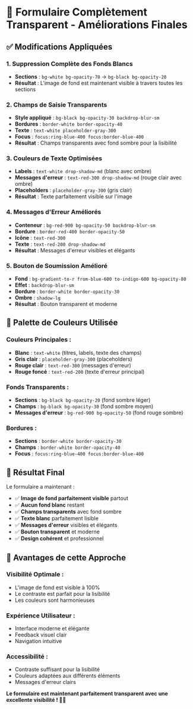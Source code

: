# 🎨 **Formulaire Complètement Transparent - Améliorations Finales**

## ✅ **Modifications Appliquées**

### **1. Suppression Complète des Fonds Blancs**
- **Sections** : `bg-white bg-opacity-70` → `bg-black bg-opacity-20`
- **Résultat** : L'image de fond est maintenant visible à travers toutes les sections

### **2. Champs de Saisie Transparents**
- **Style appliqué** : `bg-black bg-opacity-30 backdrop-blur-sm`
- **Bordures** : `border-white border-opacity-40`
- **Texte** : `text-white placeholder-gray-300`
- **Focus** : `focus:ring-blue-400 focus:border-blue-400`
- **Résultat** : Champs transparents avec fond sombre pour la lisibilité

### **3. Couleurs de Texte Optimisées**
- **Labels** : `text-white drop-shadow-md` (blanc avec ombre)
- **Messages d'erreur** : `text-red-300 drop-shadow-md` (rouge clair avec ombre)
- **Placeholders** : `placeholder-gray-300` (gris clair)
- **Résultat** : Texte parfaitement visible sur l'image

### **4. Messages d'Erreur Améliorés**
- **Conteneur** : `bg-red-900 bg-opacity-50 backdrop-blur-sm`
- **Bordure** : `border-red-400 border-opacity-50`
- **Icône** : `text-red-300`
- **Texte** : `text-red-200 drop-shadow-md`
- **Résultat** : Messages d'erreur visibles et élégants

### **5. Bouton de Soumission Amélioré**
- **Fond** : `bg-gradient-to-r from-blue-600 to-indigo-600 bg-opacity-80`
- **Effet** : `backdrop-blur-sm`
- **Bordure** : `border-white border-opacity-30`
- **Ombre** : `shadow-lg`
- **Résultat** : Bouton transparent et moderne

## 🎯 **Palette de Couleurs Utilisée**

### **Couleurs Principales :**
- **Blanc** : `text-white` (titres, labels, texte des champs)
- **Gris clair** : `placeholder-gray-300` (placeholders)
- **Rouge clair** : `text-red-300` (messages d'erreur)
- **Rouge foncé** : `text-red-200` (texte d'erreur principal)

### **Fonds Transparents :**
- **Sections** : `bg-black bg-opacity-20` (fond sombre léger)
- **Champs** : `bg-black bg-opacity-30` (fond sombre moyen)
- **Messages d'erreur** : `bg-red-900 bg-opacity-50` (fond rouge sombre)

### **Bordures :**
- **Sections** : `border-white border-opacity-30`
- **Champs** : `border-white border-opacity-40`
- **Focus** : `focus:ring-blue-400 focus:border-blue-400`

## 🚀 **Résultat Final**

Le formulaire a maintenant :
- ✅ **Image de fond parfaitement visible** partout
- ✅ **Aucun fond blanc** restant
- ✅ **Champs transparents** avec fond sombre
- ✅ **Texte blanc** parfaitement lisible
- ✅ **Messages d'erreur** visibles et élégants
- ✅ **Bouton transparent** et moderne
- ✅ **Design cohérent** et professionnel

## 📱 **Avantages de cette Approche**

### **Visibilité Optimale :**
- L'image de fond est visible à 100%
- Le contraste est parfait pour la lisibilité
- Les couleurs sont harmonieuses

### **Expérience Utilisateur :**
- Interface moderne et élégante
- Feedback visuel clair
- Navigation intuitive

### **Accessibilité :**
- Contraste suffisant pour la lisibilité
- Couleurs adaptées aux différents éléments
- Messages d'erreur clairs

**Le formulaire est maintenant parfaitement transparent avec une excellente visibilité ! 🎨✨**

